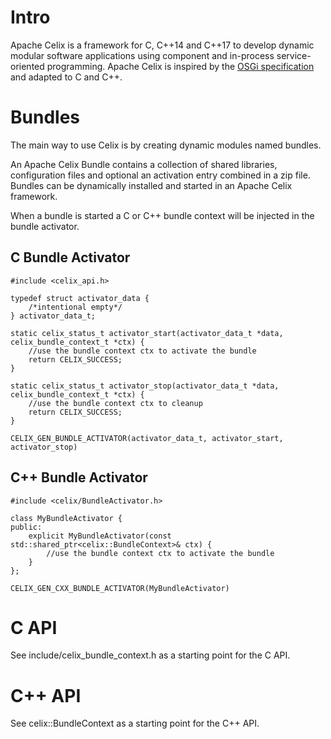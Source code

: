 <!--
Licensed to the Apache Software Foundation (ASF) under one or more
contributor license agreements.  See the NOTICE file distributed with
this work for additional information regarding copyright ownership.
The ASF licenses this file to You under the Apache License, Version 2.0
(the "License"); you may not use this file except in compliance with
the License.  You may obtain a copy of the License at
   
    http://www.apache.org/licenses/LICENSE-2.0

Unless required by applicable law or agreed to in writing, software
distributed under the License is distributed on an "AS IS" BASIS,
WITHOUT WARRANTIES OR CONDITIONS OF ANY KIND, either express or implied.
See the License for the specific language governing permissions and
limitations under the License.
-->

# Intro

Apache Celix is a framework for C, C++14 and C++17 to develop dynamic modular software applications using component
and in-process service-oriented programming.
Apache Celix is inspired by the [OSGi specification](https://www.osgi.org/) and adapted to C and C++.


# Bundles

The main way to use Celix is by creating dynamic modules named bundles.

An Apache Celix Bundle contains a collection of shared libraries, configuration files and optional
an activation entry combined in a zip file. 
Bundles can be dynamically installed and started in an Apache Celix framework.
 
When a bundle is started a C or C++ bundle context will be injected in the bundle activator.

## C Bundle Activator
```
#include <celix_api.h>

typedef struct activator_data {
    /*intentional empty*/
} activator_data_t;

static celix_status_t activator_start(activator_data_t *data, celix_bundle_context_t *ctx) {
    //use the bundle context ctx to activate the bundle
    return CELIX_SUCCESS;
}

static celix_status_t activator_stop(activator_data_t *data, celix_bundle_context_t *ctx) {
    //use the bundle context ctx to cleanup
    return CELIX_SUCCESS;
}

CELIX_GEN_BUNDLE_ACTIVATOR(activator_data_t, activator_start, activator_stop)
```

## C++ Bundle Activator
```
#include <celix/BundleActivator.h>

class MyBundleActivator {
public:
    explicit MyBundleActivator(const std::shared_ptr<celix::BundleContext>& ctx) {
        //use the bundle context ctx to activate the bundle
    }
};

CELIX_GEN_CXX_BUNDLE_ACTIVATOR(MyBundleActivator)
```

# C API

See include/celix_bundle_context.h as a starting point for the C API.

# C++ API

See celix::BundleContext as a starting point for the C++ API. 
